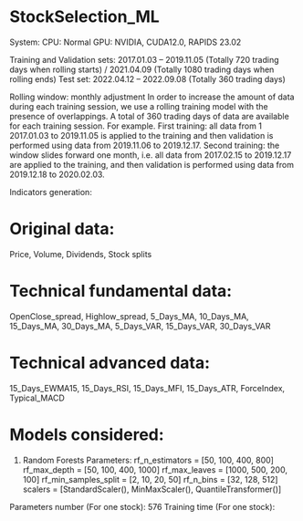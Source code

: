 # StockSelection_ML

System:
CPU: Normal
GPU: NVIDIA, CUDA12.0, RAPIDS 23.02

Training and Validation sets: 2017.01.03 – 2019.11.05 (Totally 720 trading days when rolling starts) / 2021.04.09 (Totally 1080 trading days when rolling ends)
Test set: 2022.04.12 – 2022.09.08 (Totally 360 trading days)

Rolling window: monthly adjustment
In order to increase the amount of data during each training session, we use a rolling training model with the presence of overlappings. 
A total of 360 trading days of data are available for each training session.
For example.
First training: all data from 1 2017.01.03 to 2019.11.05 is applied to the training and then validation is performed using data from 2019.11.06 to 2019.12.17.
Second training: the window slides forward one month, i.e. all data from 2017.02.15 to 2019.12.17 are applied to the training,
and then validation is performed using data from 2019.12.18 to 2020.02.03.


Indicators generation:
# Original data:
Price, Volume, Dividends, Stock splits

# Technical fundamental data:

OpenClose_spread, Highlow_spread, 5_Days_MA, 10_Days_MA, 15_Days_MA, 30_Days_MA, 5_Days_VAR, 15_Days_VAR, 30_Days_VAR

# Technical advanced data:
15_Days_EWMA15, 15_Days_RSI, 15_Days_MFI, 15_Days_ATR, ForceIndex, Typical_MACD

# Models considered:
1. Random Forests
Parameters:
rf_n_estimators = [50, 100, 400, 800]
rf_max_depth = [50, 100, 400, 1000]
rf_max_leaves = [1000, 500, 200, 100]
rf_min_samples_split = [2, 10, 20, 50]
rf_n_bins = [32, 128, 512]
scalers = [StandardScaler(), MinMaxScaler(), QuantileTransformer()]

Parameters number (For one stock): 576
Training time (For one stock): 







